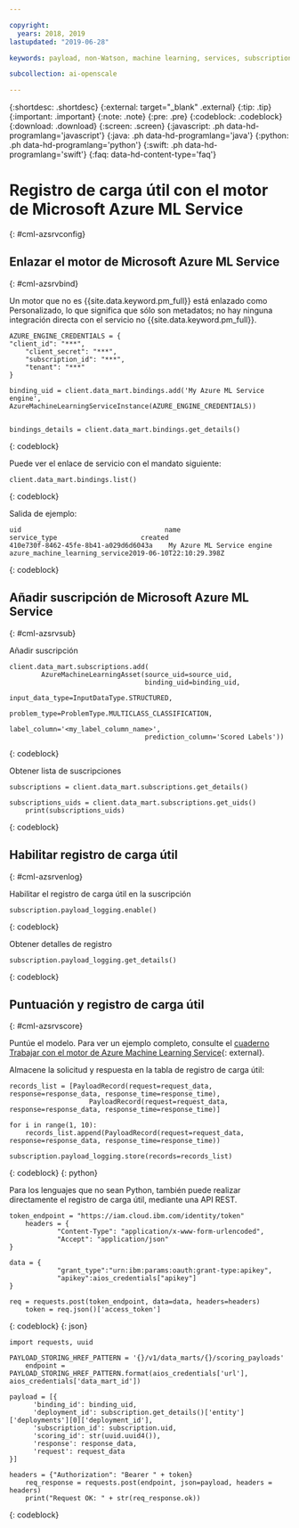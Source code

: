 ```yaml
---

copyright:
  years: 2018, 2019
lastupdated: "2019-06-28"

keywords: payload, non-Watson, machine learning, services, subscription

subcollection: ai-openscale

---
```


{:shortdesc: .shortdesc}
{:external: target="_blank" .external}
{:tip: .tip}
{:important: .important}
{:note: .note}
{:pre: .pre}
{:codeblock: .codeblock}
{:download: .download}
{:screen: .screen}
{:javascript: .ph data-hd-programlang='javascript'}
{:java: .ph data-hd-programlang='java'}
{:python: .ph data-hd-programlang='python'}
{:swift: .ph data-hd-programlang='swift'}
{:faq: data-hd-content-type='faq'}

# Registro de carga útil con el motor de Microsoft Azure ML Service
{: #cml-azsrvconfig}

## Enlazar el motor de Microsoft Azure ML Service
{: #cml-azsrvbind}

Un motor que no es {{site.data.keyword.pm_full}} está enlazado como Personalizado, lo que significa que sólo son metadatos; no hay ninguna
integración directa con el servicio no {{site.data.keyword.pm_full}}.
   
```
AZURE_ENGINE_CREDENTIALS = {
"client_id": "***",
    "client_secret": "***",
    "subscription_id": "***",
    "tenant": "***"
}

binding_uid = client.data_mart.bindings.add('My Azure ML Service engine', AzureMachineLearningServiceInstance(AZURE_ENGINE_CREDENTIALS))


bindings_details = client.data_mart.bindings.get_details()
```
{: codeblock}

Puede ver el enlace de servicio con el mandato siguiente:

```
client.data_mart.bindings.list()
```
{: codeblock}

Salida de ejemplo:

```
uid	                                   name	                      service_type	                   created
410e730f-8462-45fe-8b41-a029d6d6043a	My Azure ML Service engine azure_machine_learning_service2019-06-10T22:10:29.398Z
```
{: codeblock}
    
## Añadir suscripción de Microsoft Azure ML Service
{: #cml-azsrvsub}

Añadir suscripción

```
client.data_mart.subscriptions.add(
        AzureMachineLearningAsset(source_uid=source_uid,
                                  binding_uid=binding_uid,
                                  input_data_type=InputDataType.STRUCTURED,
                                  problem_type=ProblemType.MULTICLASS_CLASSIFICATION,
                                  label_column='<my_label_column_name>',
                                  prediction_column='Scored Labels'))
```
{: codeblock}

Obtener lista de suscripciones

```
subscriptions = client.data_mart.subscriptions.get_details()

subscriptions_uids = client.data_mart.subscriptions.get_uids()
    print(subscriptions_uids)
```
{: codeblock}

## Habilitar registro de carga útil
{: #cml-azsrvenlog}

Habilitar el registro de carga útil en la suscripción

```
subscription.payload_logging.enable()
```
{: codeblock}

Obtener detalles de registro

```
subscription.payload_logging.get_details()
```
{: codeblock}

## Puntuación y registro de carga útil
{: #cml-azsrvscore}

Puntúe el modelo. Para ver un ejemplo completo, consulte el [cuaderno Trabajar con el motor de Azure Machine Learning Service](https://github.com/pmservice/ai-openscale-tutorials/blob/master/notebooks/AI%20OpenScale%20and%20Azure%20ML%20Studio%20Engine.ipynb){: external}.

Almacene la solicitud y respuesta en la tabla de registro de carga útil:

```
records_list = [PayloadRecord(request=request_data, response=response_data, response_time=response_time),
                    PayloadRecord(request=request_data, response=response_data, response_time=response_time)]

for i in range(1, 10):
    records_list.append(PayloadRecord(request=request_data, response=response_data, response_time=response_time))

subscription.payload_logging.store(records=records_list)
```
{: codeblock}
{: python}
   
Para los lenguajes que no sean Python, también puede realizar directamente el registro de carga útil, mediante una API REST.
   
```
token_endpoint = "https://iam.cloud.ibm.com/identity/token"
    headers = {
            "Content-Type": "application/x-www-form-urlencoded",
            "Accept": "application/json"
}

data = {
            "grant_type":"urn:ibm:params:oauth:grant-type:apikey",
            "apikey":aios_credentials["apikey"]
}
   
req = requests.post(token_endpoint, data=data, headers=headers)
    token = req.json()['access_token']
```
{: codeblock}
{: json}


```
import requests, uuid
   
PAYLOAD_STORING_HREF_PATTERN = '{}/v1/data_marts/{}/scoring_payloads'
    endpoint = PAYLOAD_STORING_HREF_PATTERN.format(aios_credentials['url'], aios_credentials['data_mart_id'])
   
payload = [{
      'binding_id': binding_uid,
      'deployment_id': subscription.get_details()['entity']['deployments'][0]['deployment_id'],
      'subscription_id': subscription.uid,
      'scoring_id': str(uuid.uuid4()),
      'response': response_data,
      'request': request_data
}]

headers = {"Authorization": "Bearer " + token}
    req_response = requests.post(endpoint, json=payload, headers = headers)
    print("Request OK: " + str(req_response.ok))
```
{: codeblock}

